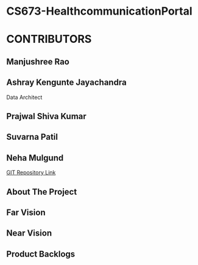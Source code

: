 # CS673-HealthcommunicationPortal
<h1>CONTRIBUTORS</h1>
<h2>Manjushree Rao</h2>
<h2>Ashray Kengunte Jayachandra</h2><p>Data Architect</p>
<h2>Prajwal Shiva Kumar</h2>
<h2>Suvarna Patil</h2>
<h2>Neha Mulgund</h2>

<a href="https://github.com/ashraykengunte/CS673-HealthcommunicationPortal">GIT Repository Link</a>

## About The Project

## Far Vision 

## Near Vision

## Product Backlogs

